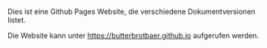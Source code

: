 Dies ist eine Github Pages Website, die verschiedene Dokumentversionen listet.

Die Website kann unter https://butterbrotbaer.github.io aufgerufen werden.

